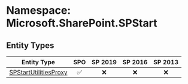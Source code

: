 # Namespace: Microsoft.SharePoint.SPStart

## Entity Types

Entity Type | SPO | SP 2019 | SP 2016 | SP 2013
----------|:---:|:-------:|:-------:|:-------:
[SPStartUtilitiesProxy](./EntityTypes/SPStartUtilitiesProxy.md) | ✅ | ❌ | ❌ | ❌
